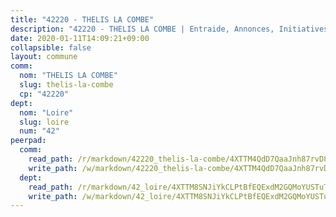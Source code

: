```yaml
---
title: "42220 - THELIS LA COMBE"
description: "42220 - THELIS LA COMBE | Entraide, Annonces, Initiatives"
date: 2020-01-11T14:09:21+09:00
collapsible: false
layout: commune
comm:
  nom: "THELIS LA COMBE"
  slug: thelis-la-combe
  cp: "42220"
dept:
  nom: "Loire"
  slug: loire
  num: "42"
peerpad:
  comm:
    read_path: /r/markdown/42220_thelis-la-combe/4XTTM4QdD7QaaJnh87rvD8shELGkv6gh7VmkvAqMRCBfSxyU7
    write_path: /w/markdown/42220_thelis-la-combe/4XTTM4QdD7QaaJnh87rvD8shELGkv6gh7VmkvAqMRCBfSxyU7-K3TgUWx2wunS1cJErWWoXanP8mZQCEfDNYUALxeZFdaYFHBsgVP61MuVVUwY6uCMu2BW8EawV3SEtvSQf8rW7Eg5dPh6NFaeH6UBj8WNhYF52vdMJy85yz6xGBwAvcYtQTrpHXH5
  dept:
    read_path: /r/markdown/42_loire/4XTTM8SNJiYkCLPtBfEQExdM2GQMoYUSTuTytLrQfQVaaYJeW
    write_path: /w/markdown/42_loire/4XTTM8SNJiYkCLPtBfEQExdM2GQMoYUSTuTytLrQfQVaaYJeW-K3TgUi5YJecchkttgL3M6Pu99u8hH2akRrHDb4XXZXATCvGiyzrNbe23fQbzNYiKWDR2re6vQN4Gxv5BQ2dayjGg1AqxtpHRtgi6cm74UeqjVtXM2ZJFa6mvBKTRc4s3X6tJYycN
---
```


